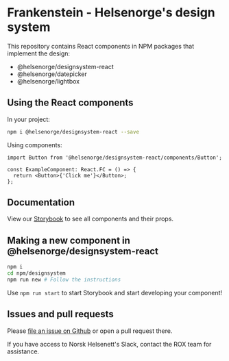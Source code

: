 # Frankenstein - Helsenorge's design system

This repository contains React components in NPM packages that implement the design:

- @helsenorge/designsystem-react
- @helsenorge/datepicker
- @helsenorge/lightbox

## Using the React components

In your project:

```sh
npm i @helsenorge/designsystem-react --save
```

Using components:

```tsx
import Button from '@helsenorge/designsystem-react/components/Button';

const ExampleComponent: React.FC = () => {
  return <Button>{'Click me'}</Button>;
};
```

## Documentation

View our [Storybook](https://frankensteinstorybook.z1.web.core.windows.net/master/) to see all components and their props.

## Making a new component in @helsenorge/designsystem-react

```sh
npm i
cd npm/designsystem
npm run new # Follow the instructions
```

Use `npm run start` to start Storybook and start developing your component!

## Issues and pull requests

Please [file an issue on Github](https://github.com/helsenorge/designsystem/issues) or open a pull request there.

If you have access to Norsk Helsenett's Slack, contact the ROX team for assistance.
